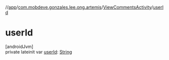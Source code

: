 //[app](../../../index.md)/[com.mobdeve.gonzales.lee.ong.artemis](../index.md)/[ViewCommentsActivity](index.md)/[userId](user-id.md)

# userId

[androidJvm]\
private lateinit var [userId](user-id.md): [String](https://kotlinlang.org/api/latest/jvm/stdlib/kotlin/-string/index.html)
